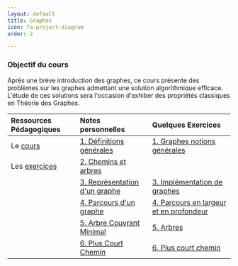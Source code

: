 ```yaml
---
layout: default
title: Graphes
icon: fa-project-diagram
order: 2 

---
```


### Objectif du cours
Après une brève introduction des graphes, ce cours présente des problèmes sur
les graphes admettant une solution algorithmique efficace. L'étude de ces
solutions sera l'occasion d'exhiber des propriétés classiques en Théorie des
Graphes.


 | Ressources Pédagogiques | Notes personnelles              | Quelques Exercices                        |
 | :---                    | :---                            | :---                                      |
 | Le [cours]              | [1. Définitions générales]      | [1. Graphes notions générales]            |
 | Les [exercices]         | [2. Chemins et arbres]          |                                           |
 |                         | [3. Représentation d'un graphe] | [3. Implémentation de graphes]            |
 |                         | [4. Parcours d'un graphe]       | [4. Parcours en largeur et en profondeur] |
 |                         | [5. Arbre Couvrant Minimal]     | [5. Arbres]                               |
 |                         | [6. Plus Court Chemin]          | [6. Plus court chemin]                    |

[cours]:https://moodle.bordeaux-inp.fr/pluginfile.php/51350/mod_resource/content/1/cours-graphe.pdf
[exercices]:https://moodle.bordeaux-inp.fr/pluginfile.php/51351/mod_resource/content/3/TDgraphe2012.pdf

[1. Définitions générales]:/assets/md/graph/def
[2. Chemins et arbres]:/assets/md/graph/chem
[3. Représentation d'un graphe]:/assets/md/graph/rep
[4. Parcours d'un graphe]:/assets/md/graph/par
[5. Arbre Couvrant Minimal]:/assets/md/graph/ACM
[6. Plus Court Chemin]:/assets/md/graph/PCC

[1. Graphes notions générales]:/assets/md/graph/1
[3. Implémentation de graphes]:/assets/md/graph/2
[4. Parcours en largeur et en profondeur]:/assets/md/graph/graph_seance2403
[5. Arbres]:/assets/md/graph/4
[6. Plus court chemin]:/assets/md/graph/5
[7. Flot maximal]:/assets/md/graph/6
[8. Théorème de Menger]:/assets/md/graph/7
[9. Couplages, Recouvrements, cliques]:/assets/md/graph/8
